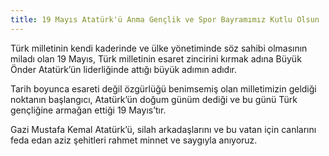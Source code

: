 ```yaml
---
title: 19 Mayıs Atatürk'ü Anma Gençlik ve Spor Bayramımız Kutlu Olsun
---
```


Türk milletinin kendi kaderinde ve ülke yönetiminde söz sahibi olmasının miladı olan 19 Mayıs, Türk milletinin esaret zincirini kırmak adına Büyük Önder Atatürk’ün liderliğinde attığı büyük adımın adıdır.  

Tarih boyunca esareti değil özgürlüğü benimsemiş olan milletimizin geldiği noktanın başlangıcı, Atatürk’ün doğum günüm dediği ve bu günü Türk gençliğine armağan ettiği 19 Mayıs’tır.  

Gazi Mustafa Kemal Atatürk’ü, silah arkadaşlarını ve bu vatan için canlarını feda edan aziz şehitleri rahmet minnet ve saygıyla anıyoruz.
